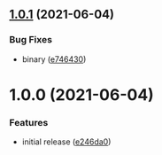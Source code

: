 ## [1.0.1](https://github.com/adeyahya/prisma-typebox-generator/compare/v1.0.0...v1.0.1) (2021-06-04)


### Bug Fixes

* binary ([e746430](https://github.com/adeyahya/prisma-typebox-generator/commit/e746430d82e25df0f06b56cb837bfab14ea09698))

# 1.0.0 (2021-06-04)


### Features

* initial release ([e246da0](https://github.com/adeyahya/prisma-typebox-generator/commit/e246da0a826a6972986898d0b0ad8a4a2b67b0df))
